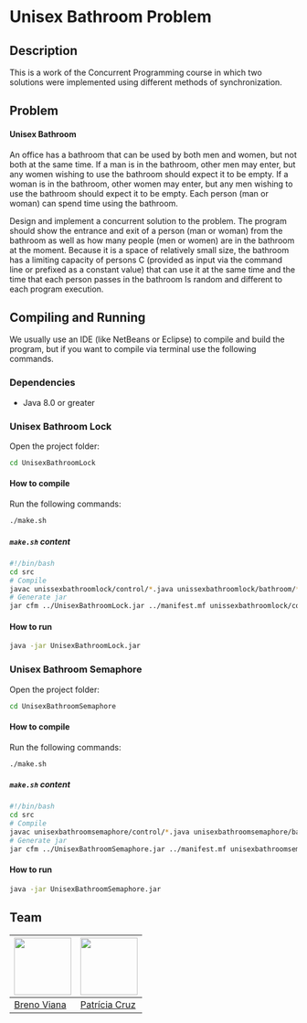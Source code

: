 # Unisex Bathroom Problem

## Description

This is a work of the Concurrent Programming course in which two solutions were implemented using different methods of synchronization.

## Problem

#### Unisex Bathroom

An office has a bathroom that can be used by both men and women, but not both at the same time. If a man is in the bathroom, other men may enter, but any women wishing to use the bathroom should expect it to be empty. If a woman is in the bathroom, other women may enter, but any men wishing to use the bathroom should expect it to be empty. Each person (man or woman) can spend time using the bathroom.

Design and implement a concurrent solution to the problem. The program should show the entrance and exit of a person (man or woman) from the bathroom as well as how many people (men or women) are in the bathroom at the moment. Because it is a space of relatively small size, the bathroom has a limiting capacity of persons C (provided as input via the command line or prefixed as a constant value) that can use it at the same time and the time that each person passes in the bathroom Is random and different to each program execution.

## Compiling and Running

We usually use an IDE (like NetBeans or Eclipse) to compile and build the program, but if you want to compile via terminal use the following commands.

### Dependencies

- Java 8.0 or greater

### Unisex Bathroom Lock

Open the project folder:

```bash
cd UnisexBathroomLock
```

#### How to compile

Run the following commands:

```bash
./make.sh
```

##### ```make.sh``` content

```sh
#!/bin/bash
cd src
# Compile
javac unissexbathroomlock/control/*.java unissexbathroomlock/bathroom/*.java unissexbathroomlock/person/*.java
# Generate jar
jar cfm ../UnisexBathroomLock.jar ../manifest.mf unissexbathroomlock/control/*.class unissexbathroomlock/bathroom/*.class unissexbathroomlock/person/*.class
```

#### How to run

```bash
java -jar UnisexBathroomLock.jar
```

### Unisex Bathroom Semaphore

Open the project folder:

```bash
cd UnisexBathroomSemaphore
```

#### How to compile

Run the following commands:

```bash
./make.sh
```

##### ```make.sh``` content

```sh
#!/bin/bash
cd src
# Compile
javac unisexbathroomsemaphore/control/*.java unisexbathroomsemaphore/bathroom/*.java unisexbathroomsemaphore/person/*.java
# Generate jar
jar cfm ../UnisexBathroomSemaphore.jar ../manifest.mf unisexbathroomsemaphore/control/*.class unisexbathroomsemaphore/bathroom/*.class unisexbathroomsemaphore/person/*.class
```

#### How to run

```bash
java -jar UnisexBathroomSemaphore.jar
```

## Team

[<img src="https://avatars2.githubusercontent.com/u/17532418?v=3&s=400" width="100"/>](https://github.com/brenov) | [<img src="https://avatars2.githubusercontent.com/u/17392686?v=3&s=400" width="100"/>](https://github.com/Pekorishia)
---|---
[Breno Viana](https://github.com/brenov) | [Patrícia Cruz](https://github.com/Pekorishia)
